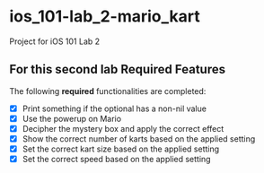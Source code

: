 
# ios_101-lab_2-mario_kart
Project for iOS 101 Lab 2

## For this second lab Required Features

The following **required** functionalities are completed:

- [x] Print something if the optional has a non-nil value
- [x] Use the powerup on Mario
- [x] Decipher the mystery box and apply the correct effect
- [x] Show the correct number of karts based on the applied setting
- [x] Set the correct kart size based on the applied setting
- [x] Set the correct speed based on the applied setting
